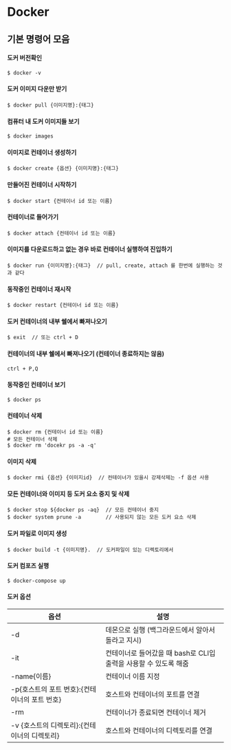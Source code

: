 # Docker

## 기본 명령어 모음

#### 도커 버전확인
    $ docker -v
  

#### 도커 이미지 다운만 받기
    $ docker pull {이미지명}:{태그}
  

#### 컴퓨터 내 도커 이미지들 보기
    $ docker images
  

#### 이미지로 컨테이너 생성하기
    $ docker create {옵션} {이미지명}:{태그}
  

#### 만들어진 컨테이너 시작하기
    $ docker start {컨테이너 id 또는 이름}
  

#### 컨테이너로 들어가기
    $ docker attach {컨테이너 id 또는 이름}
  

#### 이미지를 다운로드하고 없는 경우 바로 컨테이너 실행하여 진입하기
    $ docker run {이미지명}:{태그}  // pull, create, attach 를 한번에 실행하는 것과 같다
  

#### 동작중인 컨테이너 재시작
    $ docker restart {컨테이너 id 또는 이름}
  

#### 도커 컨테이너의 내부 쉘에서 빠져나오기
    $ exit  // 또는 ctrl + D
  

#### 컨테이너의 내부 쉘에서 빠져나오기 (컨테이너 종료하지는 않음)
    ctrl + P,Q
  

#### 동작중인 컨테이너 보기
    $ docker ps
  

#### 컨테이너 삭제
    $ docker rm {컨테이너 id 또는 이름}
    # 모든 컨테이너 삭제
    $ docker rm 'docekr ps -a -q'
  

#### 이미지 삭제
    $ docker rmi {옵션} {이미지id}  // 컨테이너가 있을시 강제삭제는 -f 옵션 사용
  

#### 모든 컨테이너와 이미지 등 도커 요소 중지 및 삭제
    $ docker stop ${docker ps -aq}  // 모든 컨테이너 중지
    $ docker system prune -a        // 사용되지 않는 모든 도커 요소 삭제
  

#### 도커 파일로 이미지 생성
    $ docker build -t {이미지명}.  // 도커파일이 있는 디렉토리에서
  

#### 도커 컴포즈 실행
    $ docker-compose up

  
#### 도커 옵션
|옵션|설명|
|----|----|
|-d|데몬으로 실행 (백그라운드에서 알아서 돌라고 지시)|
|-it|컨테이너로 들어갔을 때 bash로 CLI입출력을 사용할 수 있도록 해줌|
|-name{이름}|컨테이너 이름 지정|
|-p{호스트의 포트 번호}:{컨테이너의 포트 번호}|호스트와 컨테이너의 포트를 연결|
|-rm|컨테이너가 종료되면 컨테이너 제거|
|-v {호스트의 디렉토리}:{컨테이너의 디렉토리}|호스트와 컨테이너의 디렉토리를 연결|
